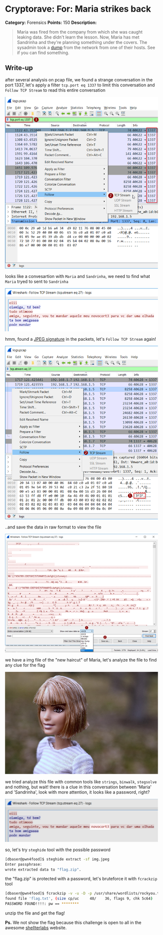 # Cryptorave: For: Maria strikes back

**Category:** Forensics
**Points:** 150
**Description:**

> Maria was fired from the company from which she was caught leaking data. She didn't learn the lesson. Now, Maria has met Sandrinha and they're planning something under the covers. The sysadmin took a [dump](https://github.com/dbaser/CTF-Write-ups/blob/master/CryptoRave-2017/for150-maria_strikes_back/logs.pcap) from the network from one of their hosts. See if you can find something. 

## Write-up

after several analysis on pcap file, we found a strange conversation in the port 1337, let's apply a filter `tcp.port eq 1337` to limit this conversation and `Follow TCP Stream` to read this entire conversation

![img](https://raw.githubusercontent.com/dbaser/CTF-Write-ups/master/CryptoRave-2017/for150-maria_strikes_back/for150-maria_strikes_back-01.png)

looks like a convesartion with `Maria` and `Sandrinha`, we need to find what `Maria` tryed to sent to `Sandrinha`

![img](https://raw.githubusercontent.com/dbaser/CTF-Write-ups/master/CryptoRave-2017/for150-maria_strikes_back/for150-maria_strikes_back-02.png)

hmm, found a [JPEG signature](https://en.wikipedia.org/wiki/JPEG_File_Interchange_Format) in the packets, let's `Follow TCP Stream` again!

![img](https://raw.githubusercontent.com/dbaser/CTF-Write-ups/master/CryptoRave-2017/for150-maria_strikes_back/for150-maria_strikes_back-03.png)

..and save the data in raw format to view the file

![img](https://raw.githubusercontent.com/dbaser/CTF-Write-ups/master/CryptoRave-2017/for150-maria_strikes_back/for150-maria_strikes_back-04.png)

we have a img file of the "new haircut" of Maria, let's analyze the file to find any clue for the flag

![img](https://raw.githubusercontent.com/dbaser/CTF-Write-ups/master/CryptoRave-2017/for150-maria_strikes_back/img.jpeg)

we tried analyze this file with common tools like `strings`, `binwalk`, `stegsolve` and nothing, but wait! there is a clue in this conversation between 'Maria' and 'Sandrinha', look with more attention, it looks like a password, right?

![img](https://raw.githubusercontent.com/dbaser/CTF-Write-ups/master/CryptoRave-2017/for150-maria_strikes_back/for150-maria_strikes_back-05.png)

so, let's try `steghide` tool with the possible password

```bash
[dbaser@pwn4food]$ steghide extract -sf img.jpeg
Enter passphrase: 
wrote extracted data to "flag.zip".
```   

the "flag.zip" is protected with a password, let's bruteforce it with `fcrackzip` tool

```bash
[dbaser@pwn4food]$ fcrackzip -v -u -D -p /usr/share/wordlists/rockyou.txt flag.zip
found file 'flag.txt', (size cp/uc     48/    36, flags 9, chk 5c64)
PASSWORD FOUND!!!!: pw == ********
```   

unzip the file and get the flag!

**Ps.** We not show the flag because this challenge is open to all in the awesome [shellterlabs](https://shellterlabs.com) website.

